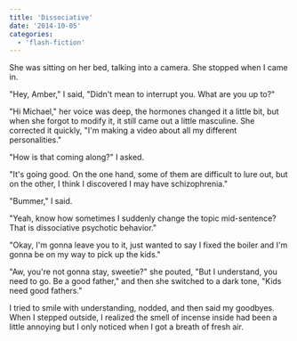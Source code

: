 ```yaml
---
title: 'Dissociative'
date: '2014-10-05'
categories:
  - 'flash-fiction'
---
```


She was sitting on her bed, talking into a camera. She stopped when I came in.

<!-- truncate -->

"Hey, Amber," I said, "Didn't mean to interrupt you. What are you up to?"

"Hi Michael," her voice was deep, the hormones changed it a little bit, but when
she forgot to modify it, it still came out a little masculine. She corrected it
quickly, "I'm making a video about all my different personalities."

"How is that coming along?" I asked.

"It's going good. On the one hand, some of them are difficult to lure out, but
on the other, I think I discovered I may have schizophrenia."

"Bummer," I said.

"Yeah, know how sometimes I suddenly change the topic mid-sentence? That is
dissociative psychotic behavior."

"Okay, I'm gonna leave you to it, just wanted to say I fixed the boiler and I'm
gonna be on my way to pick up the kids."

"Aw, you're not gonna stay, sweetie?" she pouted, "But I understand, you need to
go. Be a good father," and then she switched to a dark tone, "Kids need good
fathers."

I tried to smile with understanding, nodded, and then said my goodbyes. When I
stepped outside, I realized the smell of incense inside had been a little
annoying but I only noticed when I got a breath of fresh air.
